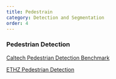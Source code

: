 ```yaml
---
title: Pedestrain
category: Detection and Segmentation
order: 4
---
```


### Pedestrian Detection
[Caltech Pedestrian Detection Benchmark](http://www.vision.caltech.edu/Image_Datasets/CaltechPedestrians/)

[ETHZ Pedestrian Detection](https://data.vision.ee.ethz.ch/cvl/aess/dataset/)